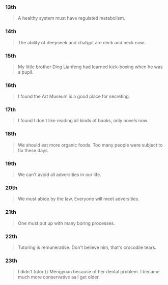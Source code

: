 ### 13th
> A healthy system must have regulated metabolism.

### 14th
> The ability of deepseek and chatgpt are neck and neck now.

### 15th
> My little brother Ding Lianfeng had learned kick-boxing when he was a pupil.

### 16th
> I found the Art Museum is a good place for secreting.

### 17th
> I found I don't like reading all kinds of books, only novels now.

### 18th
> We should eat more organic foods.
> Too many people were subject to flu these days.

### 19th
> We can't avoid all adversities in our life.

### 20th
> We must abide by the law.
> Everyone will meet adversities.

### 21th
> One must put up with many boring processes.

### 22th
> Tutoring is remunerative.
> Don't believe him, that's crocodile tears.

### 23th
> I didn't tutor Li Mengyuan because of her dental problem.
> I became much more conservative as I get older.
